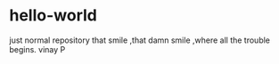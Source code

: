 # hello-world
just normal repository
that smile ,that damn smile ,where all the trouble begins.
vinay P
